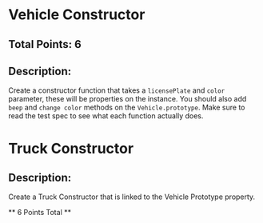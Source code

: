 # Vehicle Constructor

## Total Points: 6

## Description:

Create a constructor function that takes a `licensePlate` and `color` parameter, these will be properties on the instance.  You should also add `beep` and `change color` methods on the `Vehicle.prototype`. Make sure to read the test spec to see what each function actually does.

# Truck Constructor

## Description:

Create a Truck Constructor that is linked to the Vehicle Prototype property.


** 6 Points Total **
